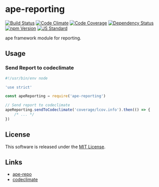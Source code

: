 ape-reporting
==========

<!---
This file is generated by ape-tmpl. Do not update manually.
--->

<!-- Badge Start -->
<a name="badges"></a>

[![Build Status][bd_travis_shield_url]][bd_travis_url]
[![Code Climate][bd_codeclimate_shield_url]][bd_codeclimate_url]
[![Code Coverage][bd_codeclimate_coverage_shield_url]][bd_codeclimate_url]
[![Dependency Status][bd_gemnasium_shield_url]][bd_gemnasium_url]
[![npm Version][bd_npm_shield_url]][bd_npm_url]
[![JS Standard][bd_standard_shield_url]][bd_standard_url]

[bd_repo_url]: https://github.com/ape-repo/ape-reporting
[bd_travis_url]: http://travis-ci.org/ape-repo/ape-reporting
[bd_travis_shield_url]: http://img.shields.io/travis/ape-repo/ape-reporting.svg?style=flat
[bd_travis_com_url]: http://travis-ci.com/ape-repo/ape-reporting
[bd_travis_com_shield_url]: https://api.travis-ci.com/ape-repo/ape-reporting.svg?token=
[bd_license_url]: https://github.com/ape-repo/ape-reporting/blob/master/LICENSE
[bd_codeclimate_url]: http://codeclimate.com/github/ape-repo/ape-reporting
[bd_codeclimate_shield_url]: http://img.shields.io/codeclimate/github/ape-repo/ape-reporting.svg?style=flat
[bd_codeclimate_coverage_shield_url]: http://img.shields.io/codeclimate/coverage/github/ape-repo/ape-reporting.svg?style=flat
[bd_gemnasium_url]: https://gemnasium.com/ape-repo/ape-reporting
[bd_gemnasium_shield_url]: https://gemnasium.com/ape-repo/ape-reporting.svg
[bd_npm_url]: http://www.npmjs.org/package/ape-reporting
[bd_npm_shield_url]: http://img.shields.io/npm/v/ape-reporting.svg?style=flat
[bd_standard_url]: http://standardjs.com/
[bd_standard_shield_url]: https://img.shields.io/badge/code%20style-standard-brightgreen.svg

<!-- Badge End -->


<!-- Description Start -->
<a name="description"></a>

ape framework module for reporting.

<!-- Description End -->




<!-- Sections Start -->
<a name="sections"></a>

<!-- Section from "doc/guides/02.Usage.md.hbs" Start -->

<a name="section-doc-guides-02-usage-md"></a>

Usage
----

### Send Report to codeclimate

```javascript
#!/usr/bin/env node

'use strict'

const apeReporting = require('ape-reporting')

// Send report to codeclimate
apeReporting.sendToCodeclimate('coverage/lcov.info').then(() => {
    /* ... */
})

```

<!-- Section from "doc/guides/02.Usage.md.hbs" End -->


<!-- Sections Start -->


<!-- LICENSE Start -->
<a name="license"></a>

License
-------
This software is released under the [MIT License](https://github.com/ape-repo/ape-reporting/blob/master/LICENSE).

<!-- LICENSE End -->


<!-- Links Start -->
<a name="links"></a>

Links
------

+ [ape-repo][ape_repo_url]
+ [codeclimate][codeclimate_url]

[ape_repo_url]: https://github.com/ape-repo
[codeclimate_url]: https://codeclimate.com/dashboard

<!-- Links End -->
